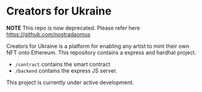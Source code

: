 # Creators for Ukraine

**NOTE** This repo is now deprecated. Please refer here
https://github.com/nostradaomus

Creators for Ukraine is a platform for enabling any artist to mint their own NFT onto Ethereum. This repository contains a express and hardhat project. 

* `/contract` contains the smart contract
* `/backend` contains the express JS server.

This project is currently under active development.
